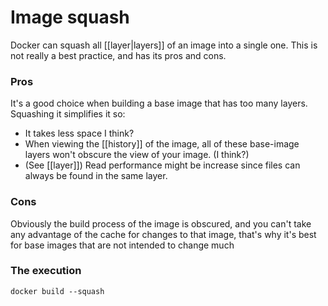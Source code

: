 # Image squash
Docker can squash all [[layer|layers]] of an image into a single one. This is not really a best practice, and has its pros and cons.

### Pros
It's a good choice when building a base image that has too many layers. Squashing it simplifies it so:

* It takes less space I think?
* When viewing the [[history]] of the image, all of these base-image layers won't obscure the view of your image. (I think?)
* (See [[layer]]) Read performance might be increase since files can always be found in the same layer.

### Cons
Obviously the build process of the image is obscured, and you can't take any advantage of the cache for changes to that image, that's why it's best for base images that are not intended to change much

### The execution
```
docker build --squash 
```
